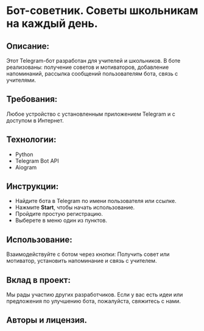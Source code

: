 # Бот-советник. Советы школьникам на каждый день.
## Описание:
Этот Telegram-бот разработан для учителей и школьников. В боте реализованы: получение советов и мотиваторов, добавление напоминаний, рассылка сообщений пользователям бота, связь с учителями.

## Требования:
Любое устройство с установленным приложением Telegram и с доступом в Интернет.

## Технологии:
-   Python
-   Telegram Bot API
-   Aiogram

## Инструкции:

 - Найдите бота в Telegram по имени пользователя или ссылке. 
 - Нажмите **Start**, чтобы начать использование. 
 - Пройдите простую регистрацию.
 - Выберете в меню один из пунктов.

## Использование:
Взаимодействуйте с ботом через кнопки: Получить совет или мотиватор, установить напоминание и связь с учителем.

## Вклад в проект:
Мы рады участию других разработчиков. Если у вас есть идеи или предложения по улучшению бота, пожалуйста, свяжитесь с нами.
## Авторы и лицензия.
